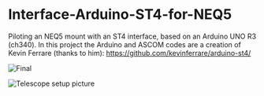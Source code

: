 # Interface-Arduino-ST4-for-NEQ5
Piloting an NEQ5 mount with an ST4 interface, based on an Arduino UNO R3 (ch340).
In this project the Arduino and ASCOM codes are a creation of Kevin Ferrare (thanks to him): https://github.com/kevinferrare/arduino-st4/

![Final](https://https://raw.githubusercontent.com/DominiqueMACHU/Interface-Arduino-ST4-for-NEQ5/blob/master/Pilotage%20NEQ5%20final.PNG)

![Telescope setup picture](https://raw.githubusercontent.com/kevinferrare/arduino-st4/master/Hardware/plugged_into_scope_small.jpg)
